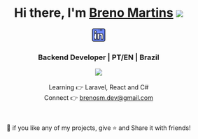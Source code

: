 <div align="center">
   <h1>Hi there, I'm <a href="https://hemant.codes">Breno Martins</a> <img src="https://media.giphy.com/media/hvRJCLFzcasrR4ia7z/giphy.gif" width="25px"> </h1>
</div>

<p align='center'>
  <a href="https://www.linkedin.com/in/brenoserenmartins/"><img height="30" src="https://raw.githubusercontent.com/8bithemant/8bithemant/master/linkedin.png?raw=true">
   </a>
 </p>

<div align="center">
<h3>Backend Developer | PT/EN | Brazil  </h3>
</div>
 
<!--  
 <p align="center">
  <h4> Full Stack | Competitive Programming </h4>
   </p>

 -->

<p align="center" >
<a href="https://github.com/anuraghazra/github-readme-stats"> 
    <img  src="https://github-readme-stats.vercel.app/api?username=BrenoSerenMartins&&show_icons=true&theme=dracula"/>
  </a>
</p>

<p align="center">
  Learning 👉 Laravel, React and C#
  </br>
  Connect 👉 <a href=mailto:brenosm.dev@gmail.com>brenosm.dev@gmail.com</a>
</p>

<br />
<p align="center">💙 if you like any of my projects, give ⭐ and Share it with friends!</p>
</p>
